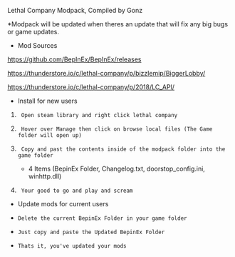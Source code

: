 Lethal Company Modpack, Compiled by Gonz

*Modpack will be updated when theres an update that will fix any big bugs or game updates.


- Mod Sources

https://github.com/BepInEx/BepInEx/releases

https://thunderstore.io/c/lethal-company/p/bizzlemip/BiggerLobby/

https://thunderstore.io/c/lethal-company/p/2018/LC_API/


- Install for new users

1)      Open steam library and right click lethal company
2)      Hover over Manage then click on browse local files (The Game folder will open up)
3)      Copy and past the contents inside of the modpack folder into the game folder
      -   4   Items (BepinEx Folder, Changelog.txt, doorstop_config.ini, winhttp.dll)
4)      Your good to go and play and scream


- Update mods for current users

-	  Delete the current BepinEx Folder in your game folder
-	  Just copy and paste the Updated BepinEx Folder
-	  Thats it, you've updated your mods
